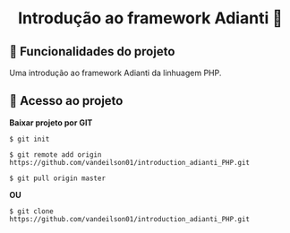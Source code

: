 <h1 align="center"> 
 Introdução ao framework Adianti 🚀 
</h1>

## :hammer: Funcionalidades do projeto

 Uma introdução ao framework Adianti da linhuagem PHP.


## 📁 Acesso ao projeto

**Baixar projeto por GIT**

```
$ git init

$ git remote add origin https://github.com/vandeilson01/introduction_adianti_PHP.git

$ git pull origin master
```
**OU**

```
$ git clone https://github.com/vandeilson01/introduction_adianti_PHP.git

```
